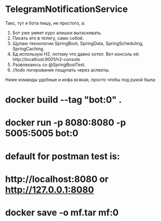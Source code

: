 # TelegramNotificationService

Такс, тут я бота пишу, не простого, а:
1. Бот уже умеет курс алишки вытаскивать.
2. Писать его в телегу, само собой.
3. Щупаю технологии SpringBoot, SpringData, SpringScheduling, SpringCaching.
4. Бд использую H2, потому что давно хотел. Вот консоль её: http://localhost:9001/h2-console
5. Развлекаюсь со @SpringBootTest.
6. //todo логирование пощупать через аспекты.

Ниже команды удобные и инфа всякая, просто чтобы под рукой была:
# docker build --tag "bot:0" .
# docker run -p 8080:8080 -p 5005:5005 bot:0

# default for postman test is: 
# http://localhost:8080 or http://127.0.0.1:8080

# docker save -o mf.tar mf:0


